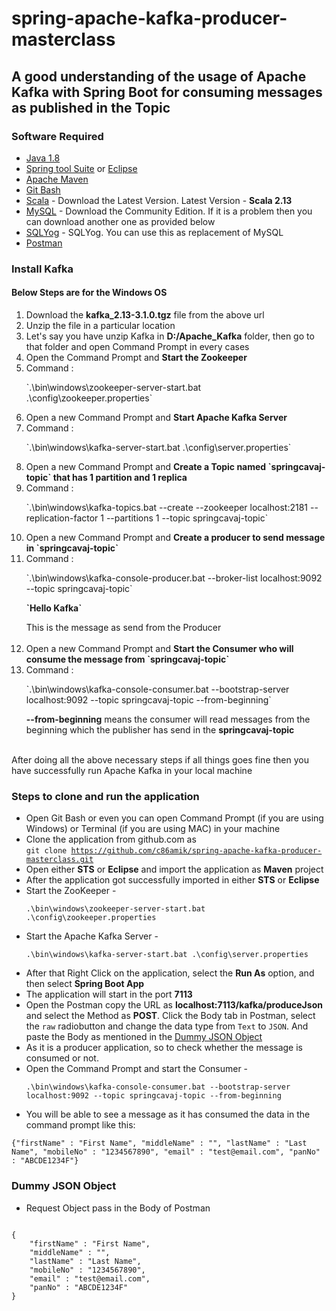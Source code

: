 # spring-apache-kafka-producer-masterclass

## A good understanding of the usage of Apache Kafka with Spring Boot for consuming messages as published in the Topic

### Software Required
* [Java 1.8](https://www.oracle.com/in/java/technologies/javase/javase-jdk8-downloads.html)
* [Spring tool Suite](https://spring.io/tools) or [Eclipse](https://www.eclipse.org/downloads/packages/release/helios/sr1/eclipse-ide-java-developers)
* [Apache Maven](https://maven.apache.org/download.cgi)
* [Git Bash](https://gramfile.com/git-bash-download/)
* [Scala](https://kafka.apache.org/downloads) - Download the Latest Version. Latest Version - <strong>Scala 2.13</strong>
* [MySQL](https://dev.mysql.com/downloads/mysql/) - Download the Community Edition. If it is a problem then you can download another one as provided below
* [SQLYog](https://sqlyog.en.softonic.com/) - SQLYog. You can use this as replacement of MySQL
* [Postman](https://www.postman.com/downloads/)

### Install Kafka

#### Below Steps are for the Windows OS
<ol>
<li>Download the <strong>kafka_2.13-3.1.0.tgz</strong> file from the above url</li>
<li>Unzip the file in a particular location</li>
<li>Let's say you have unzip Kafka in <strong>D:/Apache_Kafka</strong> folder, then go to that folder and open Command Prompt in every cases
<li>Open the Command Prompt and <strong>Start the Zookeeper</strong></li>
<li> Command : <p>`.\bin\windows\zookeeper-server-start.bat .\config\zookeeper.properties`</p></li>
<li>Open a new Command Prompt and <strong>Start Apache Kafka Server</strong></li>
<li>Command : <p>`.\bin\windows\kafka-server-start.bat .\config\server.properties`</p></li>
<li>Open a new Command Prompt and <strong>Create a Topic named `springcavaj-topic` that has 1 partition and 1 replica</strong></li>
<li>Command : <p>`.\bin\windows\kafka-topics.bat --create --zookeeper localhost:2181 --replication-factor 1 --partitions 1 --topic springcavaj-topic`</p></li>
<li>Open a new Command Prompt and <strong>Create a producer to send message in `springcavaj-topic`</strong></li>
<li>Command : <p>`.\bin\windows\kafka-console-producer.bat --broker-list localhost:9092 --topic springcavaj-topic`</p></li>
<strong><p>`Hello Kafka`</p></strong></li> This is the message as send from the Producer<br/><br/>
<li>Open a new Command Prompt and <strong>Start the Consumer who will consume the message from `springcavaj-topic`</strong></li>
<li>Command : <p>`.\bin\windows\kafka-console-consumer.bat --bootstrap-server localhost:9092 --topic springcavaj-topic --from-beginning`</p></li> <strong>--from-beginning</strong> means the consumer will read messages from the beginning which the publisher has send in the <strong>springcavaj-topic</strong><br/><br/>
</ol>
After doing all the above necessary steps if all things goes fine then you have successfully run Apache Kafka in your local machine

### Steps to clone and run the application
* Open Git Bash or even you can open Command Prompt (if you are using Windows) or Terminal (if you are using MAC) in your machine
* Clone the application from github.com as   
<code>git clone https://github.com/c86amik/spring-apache-kafka-producer-masterclass.git</code>
* Open either <strong>STS</strong> or <strong>Eclipse</strong> and import the application as <strong>Maven</strong> project
* After the application got successfully imported in either <strong>STS</strong> or <strong>Eclipse</strong>
* Start the ZooKeeper - <p>`.\bin\windows\zookeeper-server-start.bat .\config\zookeeper.properties`</p>
* Start the Apache Kafka Server - <p>`.\bin\windows\kafka-server-start.bat .\config\server.properties`</p>
* After that Right Click on the application, select the <strong>Run As</strong> option, and then select <strong>Spring Boot App</strong>
* The application will start in the port <strong>7113</strong>
* Open the Postman copy the URL as <strong>localhost:7113/kafka/produceJson</strong> and select the Method as <strong>POST</strong>. Click the Body tab in Postman, select the `raw` radiobutton and change the data type from `Text` to `JSON`. And paste the Body as mentioned in the [Dummy JSON Object](https://github.com/c86amik/spring-apache-kafka-producer-masterclass#dummy-json-object)
* As it is a producer application, so to check whether the message is consumed or not.
* Open the Command Prompt and start the Consumer - <p>`.\bin\windows\kafka-console-consumer.bat --bootstrap-server localhost:9092 --topic springcavaj-topic --from-beginning`</p>
* You will be able to see a message as it has consumed the data in the command prompt like this:
<p><code>{"firstName" : "First Name", "middleName" : "", "lastName" : "Last Name", "mobileNo" : "1234567890", "email" : "test@email.com", "panNo" : "ABCDE1234F"}</code></p>

### Dummy JSON Object
* Request Object pass in the Body of Postman
<p>
<code>
{ 
    "firstName" : "First Name",
    "middleName" : "", 
    "lastName" : "Last Name",
    "mobileNo" : "1234567890", 
    "email" : "test@email.com", 
    "panNo" : "ABCDE1234F" 
}
</code>
</p>